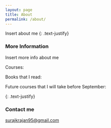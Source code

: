 ```yaml
---
layout: page
title: About
permalink: /about/
---
```


Insert about me
{: .text-justify}

### More Information
Insert more info about me

Courses:
<!-- - Certification Coursera [CS229: Machine Learning](https://www.coursera.org/account/accomplishments/verify/P6YMNE6EN3HM "Certification ML")
- Certification Coursera [CS228: Probabilistic Graphical Models 1](https://www.coursera.org/account/accomplishments/verify/ALATNRU8JTFX "Certification PGM 1")
- Certification Coursera [CS228: Probabilistic Graphical Models 2](https://www.coursera.org/account/accomplishments/certificate/ZZ65ZDATAY3F "Certification PGM 2")
- Artificial Intelligence Nanodegree [Udacity](https://www.udacity.com/course/artificial-intelligence-nanodegree--nd889 "Certification AIND") - In Progress (I finished all the **available** assignments so far)
- Stanford CS231n: CNN for Visual Recognition - Here are my [solutions to the assignments](https://github.com/Twice22/CS231n-solutions "My solutions")
- Stanford CS224n: Deep Learning for NLP - Here are my [solutions to the assignments](https://github.com/Twice22/CS224n-solutions "My solutions") -->

Books that I read:
<!-- - Python Machine Learning - [Here](https://github.com/Twice22/PythonMachineLearning) are the code that I rewrote with comments.
- Pattern Recognition and Machine Learning - Bishop
- Artificial Intelligence A Modern Approach 3rd edition - Stuart Russel, Peter Norvig
- Deep Learning - Yoshua Bengio, Ian Goodfellow, Aaron Courville
- lots of research papers and blog articles -->

Future courses that I will take before September:
<!-- - Accelerated C++ - [FINISHED](https://github.com/Twice22/acceleratedcpp "Accelerated C++") -
- Reinforcement Learning - [FINISHED](https://twice22.github.io/reinforcement-learning/) - I will study Reinforcement Learning soon using both [David Silver Course](https://www.youtube.com/watch?v=2pWv7GOvuf0) and [Gerogia Tech Course](https://www.udacity.com/course/reinforcement-learning--ud600)
- The Go Programming Language [IN PROGRESS](https://github.com/Twice22/GoTutorials)
- I will also study convex optimization problems in greater depth using this [book](http://stanford.edu/~boyd/cvxbook/bv_cvxbook.pdf) -->
{: .text-justify}


### Contact me
[surajkrajan95@gmail.com](mailto:surajkrajan95@gmail.com)